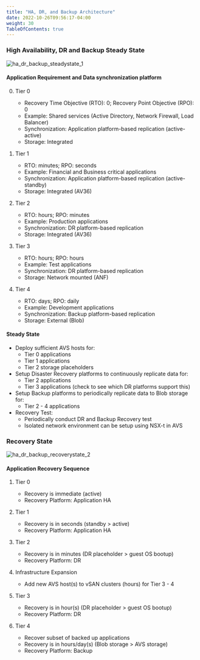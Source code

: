 ```yaml
---
title: "HA, DR, and Backup Architecture"
date: 2022-10-26T09:56:17-04:00
weight: 30
TableOfContents: true
---
```


### High Availability, DR and Backup Steady State

![ha_dr_backup_steadystate_1](http://drive.google.com/uc?export=view&id=19O5Es0A8ZKCMzRhwL-euPOcBi8876x87)

#### Application Requirement and Data synchronization platform
0. Tier 0
	- Recovery Time Objective (RTO): 0; Recovery Point Objective (RPO): 0
	- Example: Shared services (Active Directory, Network Firewall, Load Balancer)
	- Synchronization: Application platform-based replication (active-active)
	- Storage: Integrated

1. Tier 1
	- RTO: minutes; RPO: seconds
	- Example: Financial and Business critical applications
	- Synchronization: Application platform-based replication (active-standby)
	- Storage: Integrated (AV36)

2. Tier 2
	- RTO: hours; RPO: minutes
	- Example: Production applications
	- Synchronization: DR platform-based replication
	- Storage: Integrated (AV36)

3. Tier 3
	- RTO: hours; RPO: hours
	- Example: Test applications
	- Synchronization: DR platform-based replication
	- Storage: Network mounted (ANF)

4. Tier 4
	- RTO: days; RPO: daily
	- Example: Development applications
	- Synchronization: Backup platform-based replication
	- Storage: External (Blob)


#### Steady State
- Deploy sufficient AVS hosts for:
	- Tier 0 applications
	- Tier 1 applications 
	- Tier 2 storage placeholders
- Setup Disaster Recovery platforms to continuously replicate data for:
	- Tier 2 applications 
	- Tier 3 applications (check to see which DR platforms support this)
- Setup Backup platforms to periodically replicate data to Blob storage for:
	- Tier 2 - 4 applications 
- Recovery Test:
	- Periodically conduct DR and Backup Recovery test 
	- Isolated network environment can be setup using NSX-t in AVS



### Recovery State

![ha_dr_backup_recoverystate_2](http://drive.google.com/uc?export=view&id=1rdkenTlnUNNmf73D-pukPfpQeWxh9q7W)

#### Application Recovery Sequence

1. Tier 0
	- Recovery is immediate (active)
	- Recovery Platform: Application HA

2. Tier 1
	- Recovery is in seconds (standby > active)
	- Recovery Platform: Application HA

3. Tier 2
	- Recovery is in minutes (DR placeholder > guest OS bootup)
	- Recovery Platform: DR

4. Infrastructure Expansion
	- Add new AVS host(s) to vSAN clusters (hours) for Tier 3 - 4

5. Tier 3
	- Recovery is in hour(s) (DR placeholder > guest OS bootup)
	- Recovery Platform: DR

6. Tier 4
	- Recover subset of backed up applications
	- Recovery is in hours/day(s) (Blob storage > AVS storage)
	- Recovery Platform: Backup

